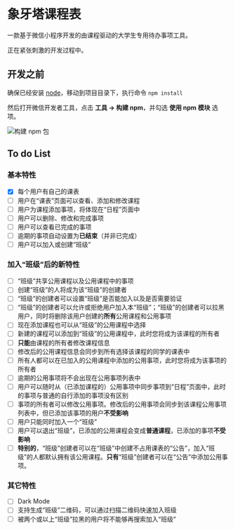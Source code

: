 # 象牙塔课程表

一款基于微信小程序开发的由课程驱动的大学生专用待办事项工具。

正在紧张刺激的开发过程中。

## 开发之前

确保已经安装 [node](https://nodejs.org/en/)，移动到项目目录下，执行命令 `npm install`

然后打开微信开发者工具，点击 **工具 -> 构建 npm**，并勾选 **使用 npm 模块** 选项。

  ![构建 npm 包](https://img.yzcdn.cn/public_files/2019/08/15/fa0549210055976cb63798503611ce3d.png)

## To do List

### 基本特性

- [x] 每个用户有自己的课表
- [ ] 用户在“课表”页面可以查看、添加和修改课程
- [ ] 用户为课程添加事项，将体现在“日程”页面中
- [ ] 用户可以删除、修改和完成事项
- [ ] 用户可以查看已完成的事项
- [ ] 逾期的事项自动设置为**已结束**（并非已完成）
- [ ] 用户可以加入或创建“班级”

### 加入“班级”后的新特性

- [ ] “班级”共享公用课程以及公用课程中的事项
- [ ] 创建“班级”的人将成为该“班级”的创建者
- [ ] “班级”的创建者可以设置“班级”是否能加入以及是否需要验证
- [ ] “班级”的创建者可以允许或拒绝用户加入本“班级”；“班级”的创建者可以拉黑用户，同时将删除该用户创建的**所有**公用课程和公用事项
- [ ] 现在添加课程也可以从“班级”的公用课程中选择
- [ ] 新建的课程可以添加到“班级”的公用课程中，此时您将成为该课程的所有者
- [ ] **只能**由课程的所有者修改课程信息
- [ ] 修改后的公用课程信息会同步到所有选择该课程的同学的课表中
- [ ] 所有人都可以在已加入的公用课程中添加的公用事项，此时您将成为该事项的所有者
- [ ] 逾期的公用事项将不会出现在公用事项列表中
- [ ] 用户可以随时从（已添加课程的）公用事项中同步事项到“日程”页面中，此时的事项与普通的自行添加的事项没有区别
- [ ] 事项的所有者可以修改公用事项。修改后的公用事项会同步到该课程公用事项列表中，但已添加该事项的用户**不受影响**
- [ ] 用户只能同时加入一个“班级”
- [ ] 用户可以退出“班级”，已添加的公用课程会变成**普通课程**，已添加的事项**不受影响**
- [ ] **特别的**，“班级”创建者可以在“班级”中创建不占用课表的“公告”，加入“班级”的人都默认拥有该公用课程。**只有**“班级”创建者可以在“公告”中添加公用事项。

### 其它特性

- [ ] Dark Mode
- [ ] 支持生成“班级”二维码，可以通过扫描二维码快速加入班级
- [ ] 被两个或以上“班级”拉黑的用户将不能够再搜索加入“班级”
